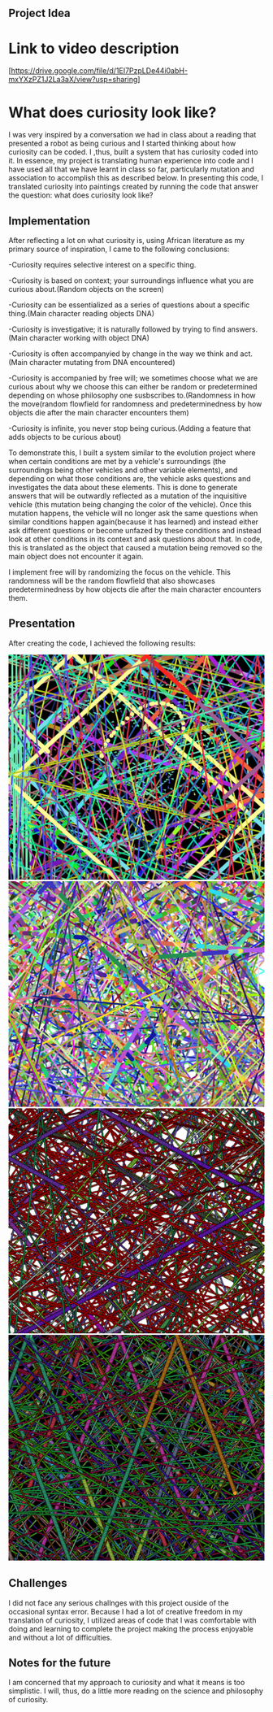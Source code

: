 ## Project Idea

# Link to video description
[https://drive.google.com/file/d/1EI7PzpLDe44i0abH-mxYXzPZ1J2La3aX/view?usp=sharing]

# What does curiosity look like?
I was very inspired by a conversation we had in class about a reading that presented a robot as being curious and I started thinking about how curiosity can be coded. I ,thus, built a system that has curiosity coded into it. In essence, my project is translating human experience into code and I have used all that we have learnt in class so far, particularly mutation and association to accomplish this as described below. In presenting this code, I translated curiosity into paintings created by running the code that answer the question: what does curiosity look like?

## Implementation 

After reflecting a lot on what curiosity is, using African literature as my primary source of inspiration, I came to the following conclusions: 

-Curiosity requires selective interest on a specific thing.

-Curiosity is based on context; your surroundings influence what you are curious about.(Random objects on the screen)

-Curiosity can be essentialized as a series of questions about a specific thing.(Main character reading objects DNA)

-Curiosity is investigative; it is naturally followed by trying to find answers.(Main character working with object DNA)

-Curiosity is often accompanyied by change in the way we think and act.(Main character mutating from DNA encountered)

-Curiosity is accompanied by free will; we sometimes choose what we are curious about why we choose this can either be random or predetermined depending on whose philosophy one susbscribes to.(Randomness in how the move(random flowfield for randomness and predeterminedness by how objects die after the main character encounters them)

-Curiosity is infinite, you never stop being curious.(Adding a feature that adds objects to be curious about) 

To demonstrate this, I built a system similar to the evolution project where when certain conditions are met by a vehicle's surroundings (the surroundings being other vehicles and other variable elements), and depending on what those conditions are, the vehicle asks questions and investigates the data about these elements. This is done to generate answers that will be outwardly reflected as a mutation of the inquisitive vehicle (this mutation being changing the color of the vehicle). Once this mutation happens, the vehicle will no longer ask the same questions when similar conditions happen again(because it has learned) and instead either ask different questions or become unfazed by these conditions and instead look at other conditions in its context and ask questions about that. In code, this is translated as the object that caused a mutation being removed so the main object does not encounter it again.

I implement free will by randomizing the focus on the vehicle. This randomness will be the random flowfield that also showcases predeterminedness by how objects die after the main character encounters them.

## Presentation
After creating the code, I achieved the following results:

![](1.png)
![](2.png)
![](3.png)
![](4.png)

## Challenges
I did not face any serious challnges with this project ouside of the occasional syntax error. Because I had a lot of creative freedom in my translation of curiosity, I utilized areas of code that I was comfortable with doing and learning to complete the project making the process enjoyable and without a lot of difficulties.


## Notes for the future
I am concerned that my approach to curiosity and what it means is too simplistic. I will, thus, do a little more reading on the science and philosophy of curiosity.




